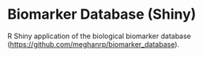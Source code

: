 # Biomarker Database (Shiny)

R Shiny application of the biological biomarker database (https://github.com/meghanrp/biomarker_database).
